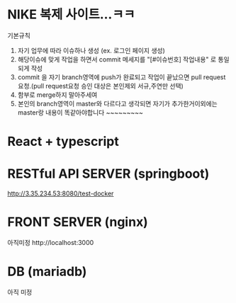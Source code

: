 # NIKE 복제 사이트...ㅋㅋ

기본규칙
1. 자기 업무에 따라 이슈하나 생성 (ex. 로그인 페이지 생성)
2. 해당이슈에 맞게 작업을 하면서 commit 메세지를 "[#이슈번호] 작업내용" 로 통일되게 작성
3. commit 을 자기 branch영역에 push가 완료되고 작업이 끝났으면 pull request요청.(pull request요청 승인 대상은 본인제외 서규,주연만 선택)
4. 함부로 merge하지 말아주세여
5. 본인의 branch영역이 master와 다르다고 생각되면 자기가 추가한거이외에는 master랑 내용이 똑같아야합니다 ~~~~~~~~~

# React + typescript

# RESTful API SERVER (springboot)
http://3.35.234.53:8080/test-docker

# FRONT SERVER (nginx)
아직미정
http://localhost:3000

# DB (mariadb)
아직 미정
